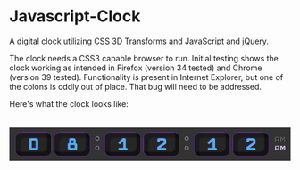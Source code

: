 Javascript-Clock
================

A digital clock utilizing CSS 3D Transforms and JavaScript and jQuery.

The clock needs a CSS3 capable browser to run. Initial testing shows the clock working as intended in Firefox (version 34 tested) and Chrome (version 39 tested). Functionality is present in Internet Explorer, but one of the colons is oddly out of place. That bug will need to be addressed.

Here's what the clock looks like:
<br/><br/><br/>
![Clock](https://github.com/accessviolation/Javascript-Clock/blob/master/img/screenshot.JPG?raw=true)
